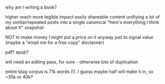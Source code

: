 why am I writing a book?

higher reach
more legible impact
easily shareable content
unifiying a lot of my similar/repeated posts into a single canonical "here's everything I think about X" snapshot

NOT to make money
I might put a price on it anyway just to signal value (maybe a "email me for a free copy" disclaimer)

pdf? epub?

will need an editing pass, for sure - otherwise lots of duplication

entire blog corpus is 71k words (!). I guess maybe half will make it in, so ~35k or 40k?